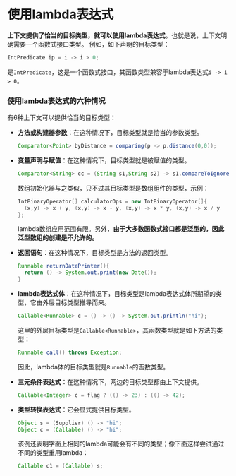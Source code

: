使用lambda表达式
============================
**上下文提供了恰当的目标类型，就可以使用lambda表达式**。也就是说，上下文明确需要一个函数式接口类型。
例如，如下声明的目标类型：
```java
IntPredicate ip = i -> i > 0;
```
是`IntPredicate`，这是一个函数式接口，其函数类型兼容于lambda表达式`i -> i > 0`。

### 使用lambda表达式的六种情况
有6种上下文可以提供恰当的目标类型：
+ **方法或构建器参数**：在这种情况下，目标类型就是恰当的参数类型。

  ```java
  Comparator<Point> byDistance = comparing(p -> p.distance(0,0));
  ```
+ **变量声明与赋值**：在这种情况下，目标类型就是被赋值的类型。

  ```java
  Comparator<String> cc = (String s1,String s2) -> s1.compareToIgnoreCase(s2);
  ```
  数组初始化器与之类似，只不过其目标类型是数组组件的类型，示例：

  ```java
  IntBinaryOperator[] calculatorOps = new IntBinaryOperator[]{
    (x,y) -> x + y, (x,y) -> x - y, (x,y) -> x * y, (x,y) -> x / y
  };
  ```
  lambda数组应用范围有限。另外，**由于大多数函数式接口都是泛型的，因此泛型数组的创建是不允许的。**
+ **返回语句**：在这种情况下，目标类型是方法的返回类型。

  ```java
  Runnable returnDatePrinter(){
    return () -> System.out.print(new Date());
  }
  ```
+ **lambda表达式体**：在这种情况下，目标类型是lambda表达式体所期望的类型，它由外层目标类型推导而来。

  ```java
  Callable<Runnable> c = () -> () -> System.out.println("hi");
  ```
  这里的外层目标类型是`Callable<Runnable>`，其函数类型就是如下方法的类型：

  ```java
  Runnable call() throws Exception;
  ```
  因此，lambda体的目标类型就是`Runnable`的函数类型。
+ **三元条件表达式**：在这种情况下，两边的目标类型都由上下文提供。

  ```java
  Callable<Integer> c = flag ? (() -> 23) : (() -> 42);
  ```
+ **类型转换表达式**：它会显式提供目标类型。

  ```java
  Object s = (Supplier) () -> "hi";
  Object c = (Callable) () -> "hi";
  ```
  该例还表明字面上相同的lambda可能会有不同的类型；像下面这样尝试通过不同的类型重用lambda：
  
  ```java
  Callable c1 = (Callable) s;
  ```
